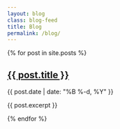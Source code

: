 ```yaml
---
layout: blog
class: blog-feed
title: Blog
permalink: /blog/
---
```


{% for post in site.posts %}
<article>
  <div class="post-header">
    <h2><a href="{{ site.baseurl }}{{ post.url }}">{{ post.title }}</a></h2>
    <div class="date">{{ post.date | date: "%B %-d, %Y" }}</div>
  </div>
  <p>{{ post.excerpt }}</p>
</article>
{% endfor %}

